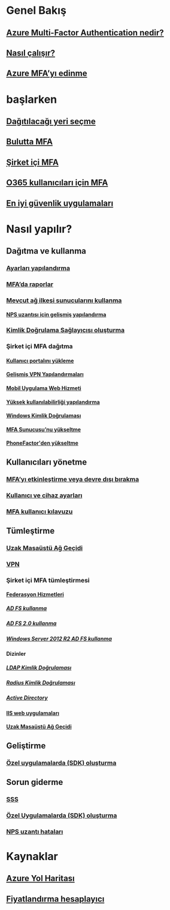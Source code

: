 # Genel Bakış
## [Azure Multi-Factor Authentication nedir?](multi-factor-authentication.md)
## [Nasıl çalışır?](multi-factor-authentication-how-it-works.md)
## [Azure MFA’yı edinme](multi-factor-authentication-versions-plans.md)

# başlarken
## [Dağıtılacağı yeri seçme](multi-factor-authentication-get-started.md)
## [Bulutta MFA](multi-factor-authentication-get-started-cloud.md)
## [Şirket içi MFA](multi-factor-authentication-get-started-server.md)
## [O365 kullanıcıları için MFA](https://support.office.com/article/Plan-for-multi-factor-authentication-for-Office-365-Deployments-043807b2-21db-4d5c-b430-c8a6dee0e6ba)
## [En iyi güvenlik uygulamaları](multi-factor-authentication-security-best-practices.md)

# Nasıl yapılır?
## Dağıtma ve kullanma
### [Ayarları yapılandırma](multi-factor-authentication-whats-next.md)
### [MFA’da raporlar](multi-factor-authentication-manage-reports.md)
### [Mevcut ağ ilkesi sunucularını kullanma](multi-factor-authentication-nps-extension.md)
#### [NPS uzantısı için gelişmiş yapılandırma](nps-extension-advanced-configuration.md)
### [Kimlik Doğrulama Sağlayıcısı oluşturma](multi-factor-authentication-get-started-auth-provider.md)
### Şirket içi MFA dağıtma
#### [Kullanıcı portalını yükleme](multi-factor-authentication-get-started-portal.md)
#### [Gelişmiş VPN Yapılandırmaları](multi-factor-authentication-advanced-vpn-configurations.md)
#### [Mobil Uygulama Web Hizmeti](multi-factor-authentication-get-started-server-webservice.md)
#### [Yüksek kullanılabilirliği yapılandırma](mfa-server-high-availability.md)
#### [Windows Kimlik Doğrulaması](multi-factor-authentication-get-started-server-windows.md)
#### [MFA Sunucusu’nu yükseltme](multi-factor-authentication-server-upgrade.md)
#### [PhoneFactor'den yükseltme](multi-factor-authentication-get-started-server-upgrade.md)

## Kullanıcıları yönetme
### [MFA’yı etkinleştirme veya devre dışı bırakma](multi-factor-authentication-get-started-user-states.md)
### [Kullanıcı ve cihaz ayarları](multi-factor-authentication-manage-users-and-devices.md)
### [MFA kullanıcı kılavuzu](./end-user/multi-factor-authentication-end-user.md)

## Tümleştirme
### [Uzak Masaüstü Ağ Geçidi](nps-extension-remote-desktop-gateway.md)
### [VPN](nps-extension-vpn.md)
### Şirket içi MFA tümleştirmesi
#### [Federasyon Hizmetleri](multi-factor-authentication-get-started-adfs.md)
##### [AD FS kullanma](multi-factor-authentication-get-started-adfs-cloud.md)
##### [AD FS 2.0 kullanma](multi-factor-authentication-get-started-adfs-adfs2.md)
##### [Windows Server 2012 R2 AD FS kullanma](multi-factor-authentication-get-started-adfs-w2k12.md)
#### Dizinler
##### [LDAP Kimlik Doğrulaması](multi-factor-authentication-get-started-server-ldap.md)
##### [Radius Kimlik Doğrulaması](multi-factor-authentication-get-started-server-radius.md)
##### [Active Directory](multi-factor-authentication-get-started-server-dirint.md)
#### [IIS web uygulamaları](multi-factor-authentication-get-started-server-iis.md)
#### [Uzak Masaüstü Ağ Geçidi](multi-factor-authentication-get-started-server-rdg.md)

## Geliştirme
### [Özel uygulamalarda (SDK) oluşturma](multi-factor-authentication-sdk.md)

## Sorun giderme
### [SSS](multi-factor-authentication-faq.md)
### [Özel Uygulamalarda (SDK) oluşturma](https://social.msdn.microsoft.com/Forums/newthread?category=windowsazureplatform&forum=windowsazureactiveauthentication&prof=required)
### [NPS uzantı hataları](multi-factor-authentication-nps-errors.md)

# Kaynaklar
## [Azure Yol Haritası](https://azure.microsoft.com/roadmap/?category=security-identity)
## [Fiyatlandırma hesaplayıcı](https://azure.microsoft.com/pricing/calculator/)
